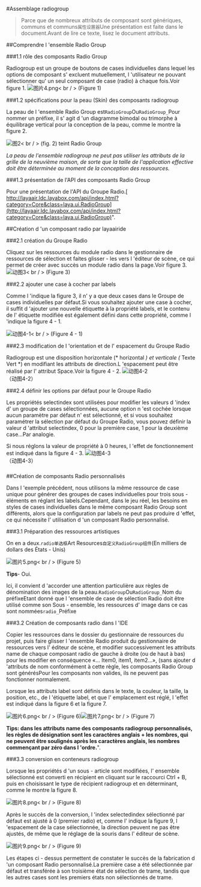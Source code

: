 #Assemblage radiogroup

> Parce que de nombreux attributs de composant sont génériques, communs et communs`属性设置器`Une présentation est faite dans le document.Avant de lire ce texte, lisez le document attributs.

##Comprendre l 'ensemble Radio Group

###1.1 rôle des composants Radio Group

Radiogroup est un groupe de boutons de cases individuelles dans lequel les options de composant s' excluent mutuellement, l 'utilisateur ne pouvant sélectionner qu' un seul composant de case (radio) à chaque fois.Voir figure 1.
![图片4.png](img/1.gif)< br / > (Figure 1)

###1.2 spécifications pour la peau (Skin) des composants radiogroup

La peau de l 'ensemble Radio Group est`RadioGroup`Ou`RadioGroup_`Pour nommer un préfixe, il s' agit d 'un diagramme bimodal ou trimorphe à équilibrage vertical pour la conception de la peau, comme le montre la figure 2.

![图2](img/2.png)< br / > (fig. 2) teint Radio Group

*La peau de l'ensemble radiogroup ne peut pas utiliser les attributs de la grille de la neuvième maison, de sorte que la taille de l'application effective doit être déterminée au moment de la conception des ressources.*

###1.3 présentation de l'API des composants Radio Group

Pour une présentation de l'API du Groupe Radio.[ http://layaair.ldc.layabox.com/api/index.html?category=Core&class=laya.ui.RadioGroup](http://layaair.ldc.layabox.com/api/index.html?category=Core&class=laya.ui.RadioGroup)".




##Création d 'un composant radio par layaairide

###2.1 création du Groupe Radio

Cliquez sur les ressources du module radio dans le gestionnaire de ressources de sélection et faites glisser - les vers l 'éditeur de scène, ce qui permet de créer avec succès un module radio dans la page.Voir figure 3.
​![动图3](img/3.gif)< br / > (Figure 3)



###2.2 ajouter une case à cocher par labels

Comme l 'indique la figure 3, il n' y a que deux cases dans le Groupe de cases individuelles par défaut.Si vous souhaitez ajouter une case à cocher, il suffit d 'ajouter une nouvelle étiquette à la propriété labels, et le contenu de l' étiquette modifiée est également défini dans cette propriété, comme l 'indique la figure 4 - 1.

​![动图4-1](img/4-1.gif)< br / > (Figure 4 - 1)



###2.3 modification de l 'orientation et de l' espacement du Groupe Radio

Radiogroup est une disposition horizontale (* horizontal *) et verticale (* Texte Vert *) en modifiant les attributs de direction.L 'espacement peut être réalisé par l' attribut Space.Voir la figure 4 - 2.
![动图4-2](img/4-2.gif) <br /> （动图4-2）







###2.4 définir les options par défaut pour le Groupe Radio

Les propriétés selectindex sont utilisées pour modifier les valeurs d 'index d' un groupe de cases sélectionnées, aucune option n 'est cochée lorsque aucun paramètre par défaut n' est sélectionné, et si vous souhaitez paramétrer la sélection par défaut du Groupe Radio, vous pouvez définir la valeur d 'attribut selectindex, 0 pour la première case, 1 pour la deuxième case...Par analogie.

Si nous réglons la valeur de propriété à 0 heures, l 'effet de fonctionnement est indiqué dans la figure 4 - 3.
![动图4-3](img/4-3.gif) <br /> （动图4-3）



### 



##Création de composants Radio personnalisés

Dans l 'exemple précédent, nous utilisons la même ressource de case unique pour générer des groupes de cases individuelles pour trois sous - éléments en réglant les labels.Cependant, dans le jeu réel, les besoins en styles de cases individuelles dans le même composant Radio Group sont différents, alors que la configuration par labels ne peut pas produire d 'effet, ce qui nécessite l' utilisation d 'un composant Radio personnalisé.




###3.1 Préparation des ressources artistiques

On en a deux.`radio单选框`Art Resources`自定义RadioGroup组件`(En milliers de dollars des États - Unis)

​![图片5.png](img/5.png)< br / > (Figure 5)

**Tips**- Oui.

Ici, il convient d 'accorder une attention particulière aux règles de dénomination des images de la peau.`RadioGroup`Ou`RadioGroup_`Nom du préfixeEtant donné que l 'ensemble de case de sélection Radio doit être utilisé comme son Sous - ensemble, les ressources d' image dans ce cas sont nommées`radio_`Préfixe



###3.2 Création de composants radio dans l 'IDE

Copier les ressources dans le dossier du gestionnaire de ressources du projet, puis faire glisser l 'ensemble Radio produit du gestionnaire de ressources vers l' éditeur de scène, et modifier successivement les attributs name de chaque composant radio de gauche à droite (ou de haut à bas) pour les modifier en conséquence «... Item0, item1, item2...», (sans ajouter d 'attributs de nom conformément à cette règle, les composants Radio Group sont générésPour les composants non valides, ils ne peuvent pas fonctionner normalement.

Lorsque les attributs label sont définis dans le texte, la couleur, la taille, la position, etc., de l 'étiquette label, et que l' emplacement est réglé, l 'effet est indiqué dans la figure 6 et la figure 7.

​![图片6.png](img/6.png)< br / > (Figure 6)![图片7.png](img/7.png)< br / > (Figure 7)

​**Tips: dans les attributs name des composants radiogroup personnalisés, les règles de désignation sont les caractères anglais + les nombres, qui ne peuvent être soulignés après les caractères anglais, les nombres commençant par zéro dans l 'ordre.**".



###3.3 conversion en conteneurs radiogroup

Lorsque les propriétés d 'un sous - article sont modifiées, l' ensemble sélectionné est converti en récipient en cliquant sur le raccourci Ctrl + B, puis en choisissant le type de récipient radiogroup et en déterminant, comme le montre la figure 8.

​![图片8.png](img/8.png)< br / > (Figure 8)



Après le succès de la conversion, l 'index selectedindex sélectionné par défaut est ajusté à 0 (premier radio) et, comme l' indique la figure 9, l 'espacement de la case sélectionnée, la direction peuvent ne pas être ajustés, de même que le réglage de la souris dans l' éditeur de scène.

​![图片9.png](img/9.png)< br / > (Figure 9)

Les étapes ci - dessus permettent de constater le succès de la fabrication d 'un composant Radio personnalisé.La première case a été sélectionnée par défaut et transférée à son troisième état de sélection de trame, tandis que les autres cases sont les premiers états non sélectionnés de trame.